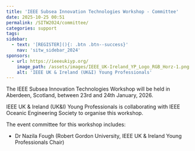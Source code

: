 ```yaml
---
title: 'IEEE Subsea Innovation Technologies Workshop - Committee'
date: 2025-10-25 00:51
permalink: /SITW2024/committee/
categories: support
tags:
sidebar:
  - text: '[REGISTER](){: .btn .btn--success}'
    nav: 'sitw_sidebar_2024'
sponsors:
  - url: https://ieeeukiyp.org/
    image_path: /assets/images/IEEE_UK-Ireland_YP_Logo_RGB_Horz-1.png
    alt: 'IEEE UK & Ireland (UK&I) Young Professionals'
---
```


The IEEE Subsea Innovation Technologies Workshop will be held in Aberdeen, Scotland, between 23rd and 24th January, 2026.

IEEE UK & Ireland (UK&I) Young Professionals is collaborating with IEEE Oceanic Engineering Society to organise this workshop.

The event committee for this workshop includes:
- Dr Nazila Fough (Robert Gordon University, IEEE UK & Ireland Young Professionals Chair)
<!-- - Prof Radhakrishna Prabhu (IEEE UKI Oceanic Engineering Chair)
- Dr Rosslyn Shank (Robert Gordon University)
- Dr Nauman Baig (Robert Gordon University) 
- Dr Adrian Rendon Nava (Robert Gordon University)
- Dr Zonghua Liu (Robert Gordon University)
- Dr Somasundar Kannan (Robert Gordon University)
- Dr Faisal M. Shah (Robert Gordon University)
- Dr Opeyemi Ajibola (IEEE UK & Ireland Young Professionals Webmaster) -->






